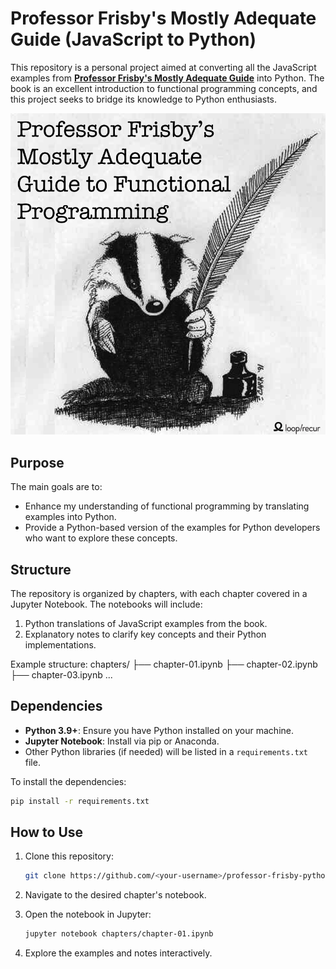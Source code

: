 # Professor Frisby's Mostly Adequate Guide (JavaScript to Python)

This repository is a personal project aimed at converting all the JavaScript examples from **[Professor Frisby's Mostly Adequate Guide](https://github.com/MostlyAdequate/mostly-adequate-guide)** into Python. The book is an excellent introduction to functional programming concepts, and this project seeks to bridge its knowledge to Python enthusiasts.

![Project Logo](images/cover.png)

## Purpose
The main goals are to:
- Enhance my understanding of functional programming by translating examples into Python.
- Provide a Python-based version of the examples for Python developers who want to explore these concepts.

## Structure
The repository is organized by chapters, with each chapter covered in a Jupyter Notebook. The notebooks will include:
1. Python translations of JavaScript examples from the book.
2. Explanatory notes to clarify key concepts and their Python implementations.

Example structure:
chapters/ 
    ├── chapter-01.ipynb 
    ├── chapter-02.ipynb 
    ├── chapter-03.ipynb
    ...


## Dependencies
- **Python 3.9+**: Ensure you have Python installed on your machine.
- **Jupyter Notebook**: Install via pip or Anaconda.
- Other Python libraries (if needed) will be listed in a `requirements.txt` file.

To install the dependencies:
```bash
pip install -r requirements.txt
```

## How to Use
1. Clone this repository:
   ```bash
   git clone https://github.com/<your-username>/professor-frisby-python.git

2.  Navigate to the desired chapter's notebook.

3. Open the notebook in Jupyter:
    ```bash
    jupyter notebook chapters/chapter-01.ipynb

4. Explore the examples and notes interactively.
